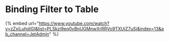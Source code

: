# Binding Filter to Table

{% embed url="https://www.youtube.com/watch?v=zZxiLuhdiGI&list=PLSkzi9eq0vBnUGMnwXrRRVo9TXUjZ7uSj&index=13&ab_channel=JetAdmin" %}

